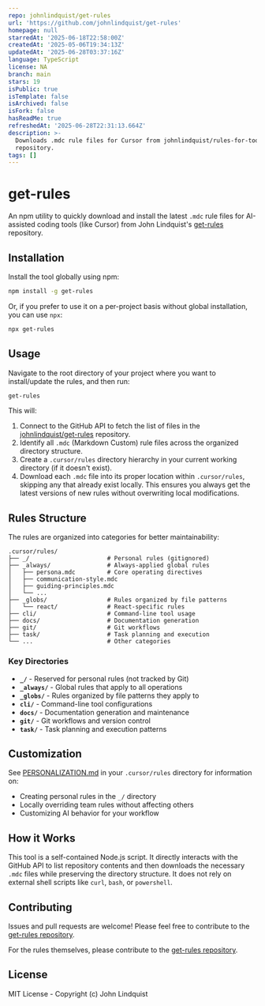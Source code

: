 ```yaml
---
repo: johnlindquist/get-rules
url: 'https://github.com/johnlindquist/get-rules'
homepage: null
starredAt: '2025-06-18T22:58:00Z'
createdAt: '2025-05-06T19:34:13Z'
updatedAt: '2025-06-28T03:37:16Z'
language: TypeScript
license: NA
branch: main
stars: 19
isPublic: true
isTemplate: false
isArchived: false
isFork: false
hasReadMe: true
refreshedAt: '2025-06-28T22:31:13.664Z'
description: >-
  Downloads .mdc rule files for Cursor from johnlindquist/rules-for-tools
  repository.
tags: []
---
```


# get-rules

An npm utility to quickly download and install the latest `.mdc` rule files for AI-assisted coding tools (like Cursor) from John Lindquist's [get-rules](https://github.com/johnlindquist/get-rules) repository.

## Installation

Install the tool globally using npm:

```bash
npm install -g get-rules
```
Or, if you prefer to use it on a per-project basis without global installation, you can use `npx`:
```bash
npx get-rules
```

## Usage

Navigate to the root directory of your project where you want to install/update the rules, and then run:

```bash
get-rules
```

This will:
1. Connect to the GitHub API to fetch the list of files in the [johnlindquist/get-rules](https://github.com/johnlindquist/get-rules) repository.
2. Identify all `.mdc` (Markdown Custom) rule files across the organized directory structure.
3. Create a `.cursor/rules` directory hierarchy in your current working directory (if it doesn't exist).
4. Download each `.mdc` file into its proper location within `.cursor/rules`, skipping any that already exist locally. This ensures you always get the latest versions of new rules without overwriting local modifications.

## Rules Structure

The rules are organized into categories for better maintainability:

```
.cursor/rules/
├── _/                      # Personal rules (gitignored)
├── _always/                # Always-applied global rules
│   ├── persona.mdc         # Core operating directives
│   ├── communication-style.mdc
│   ├── guiding-principles.mdc
│   └── ...
├── _globs/                 # Rules organized by file patterns
│   └── react/              # React-specific rules
├── cli/                    # Command-line tool usage
├── docs/                   # Documentation generation
├── git/                    # Git workflows
├── task/                   # Task planning and execution
└── ...                     # Other categories
```

### Key Directories

- **`_/`** - Reserved for personal rules (not tracked by Git)
- **`_always/`** - Global rules that apply to all operations
- **`_globs/`** - Rules organized by file patterns they apply to
- **`cli/`** - Command-line tool configurations
- **`docs/`** - Documentation generation and maintenance
- **`git/`** - Git workflows and version control
- **`task/`** - Task planning and execution patterns

## Customization

See [PERSONALIZATION.md](.cursor/rules/PERSONALIZATION.md) in your `.cursor/rules` directory for information on:
- Creating personal rules in the `_/` directory
- Locally overriding team rules without affecting others
- Customizing AI behavior for your workflow

## How it Works

This tool is a self-contained Node.js script. It directly interacts with the GitHub API to list repository contents and then downloads the necessary `.mdc` files while preserving the directory structure. It does not rely on external shell scripts like `curl`, `bash`, or `powershell`.

## Contributing

Issues and pull requests are welcome! Please feel free to contribute to the [get-rules repository](https://github.com/johnlindquist/get-rules).

For the rules themselves, please contribute to the [get-rules repository](https://github.com/johnlindquist/get-rules).

## License

MIT License - Copyright (c) John Lindquist 
